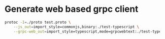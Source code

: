 # Generate web based grpc client

``` bash
protoc -I=./proto test.proto \
    --js_out=import_style=commonjs,binary:./test-typescript \
    --grpc-web_out=import_style=typescript,mode=grpcwebtext:./test-typescript
```

